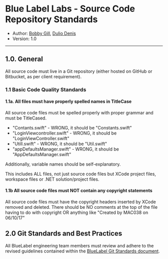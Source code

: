 # Blue Label Labs - Source Code Repository Standards
- Author: [Bobby Gill](https://www.bluelabellabs.com/team/bobby-gill/), [Dulio Denis](https://www.bluelabellabs.com/team/dulio-denis/)
- Version: 1.0
---

## 1.0. **General**

All source code must live in a Git repository 
(either hosted on GitHub or Bitbucket, as per client requirement).

### 1.1 **Basic Code Quality Standards**

#### 1.1a. **All files must have properly spelled names in TitleCase**
All source code files must be spelled properly with proper grammar and must be TitleCased.
* "Contants.swift" - WRONG, it should be "Constants.swift"
* "LoginViewcontroller.swift" - WRONG, it should be "LoginViewController.swift"
* "Utill.swift" - WRONG, it should be "Util.swift"
* "appDefaultsManager.swift" - WRONG, it should be "AppDefaultsManager.swift"

Additionally, variable names should be self-explanatory.

This includes ALL files, not just source code files but XCode project files, workspace files or .NET solution/project files.

#### 1.1b **All source code files must NOT contain any copyright statements**
All source code files must have the copyright headers inserted by XCode removed and deleted. There should be NO comments at the top of the file having to do with copyright OR anything like "Created by MAC038 on 06/10/17"

## 2.0 Git Standards and Best Practices
All BlueLabel engineering team members must review and adhere to the revised guidelines contained within the [BlueLabel Git Standards document](https://docs.google.com/document/d/1KQuFHxIo_o_UhAI-LsanvG9xHQ8LfFi_uKCh2s0_N3k/edit).


